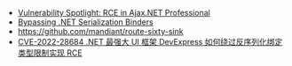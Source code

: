 - [Vulnerability Spotlight: RCE in Ajax.NET Professional](https://mogwailabs.de/en/blog/2022/01/vulnerability-spotlight-rce-in-ajax.net-professional/)
- [Bypassing .NET Serialization Binders](https://codewhitesec.blogspot.com/2022/06/bypassing-dotnet-serialization-binders.html)
- https://github.com/mandiant/route-sixty-sink
- [CVE-2022-28684 .NET 最强大 UI 框架 DevExpress 如何绕过反序列化绑定类型限制实现 RCE](https://mp.weixin.qq.com/s/R0yWouaDirELdZ7qxMiwlA)
